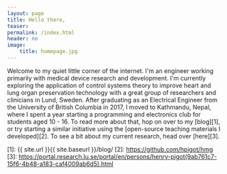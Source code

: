 ```yaml
---
layout: page
title: Hello there,
teaser: 
permalink: /index.html
header: no
image:
    title: homepage.jpg
---
```


Welcome to my quiet little corner of the internet. I'm an engineer working primarily with medical device research and development. I'm currently exploring the application of control systems theory to improve heart and lung organ preservation technology with a great group of researchers and clinicians in Lund, Sweden. After graduating as an Electrical Engineer from the University of British Columbia in 2017, I moved to Kathmandu, Nepal, where I spent a year starting a programming and electronics club for students aged 10 - 16. To read more about that, hop on over to my [blog][1], or try starting a similar initiative using the [open-source teaching materials I developed][2]. To see a bit about my current research, head over [here][3].

[1]: {{ site.url }}{{ site.baseurl }}/blog/
[2]: https://github.com/hpigot/hmg
[3]: https://portal.research.lu.se/portal/en/persons/henry-pigot(9ab761c7-15f6-4b48-a183-caf4009ab6d5).html
